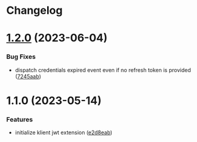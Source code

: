 # Changelog

# [1.2.0](https://github.com/klientjs/jwt/compare/1.1.0...1.2.0) (2023-06-04)


### Bug Fixes

* dispatch credentials expired event even if no refresh token is provided ([7245aab](https://github.com/klientjs/jwt/commit/7245aabb19c78f7842dc530e66f87e2790d38b5c))

# 1.1.0 (2023-05-14)


### Features

* initialize klient jwt extension ([e2d8eab](https://github.com/klientjs/jwt/commit/e2d8eab20af7f2872ccc7cd8207c5eeedb0a024c))